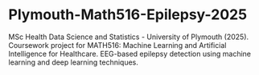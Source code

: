 # Plymouth-Math516-Epilepsy-2025
MSc Health Data Science and Statistics - University of Plymouth (2025). Coursework project for MATH516: Machine Learning and Artificial Intelligence for Healthcare. EEG-based epilepsy detection using machine learning and deep learning techniques.
